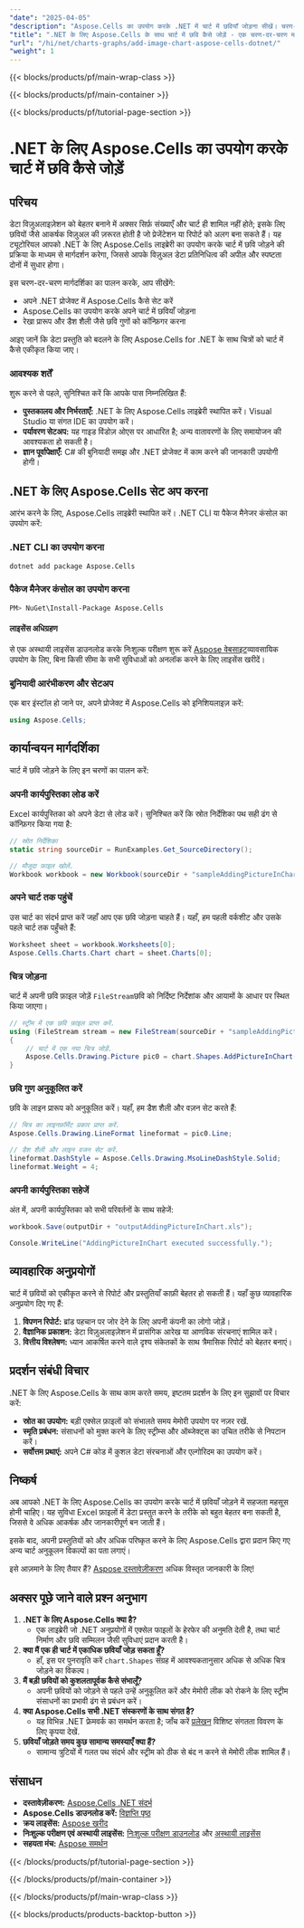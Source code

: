 ```yaml
---
"date": "2025-04-05"
"description": "Aspose.Cells का उपयोग करके .NET में चार्ट में छवियाँ जोड़ना सीखें। चरण-दर-चरण निर्देशों और कोड उदाहरणों के साथ अपने डेटा विज़ुअलाइज़ेशन को बेहतर बनाएँ।"
"title": ".NET के लिए Aspose.Cells के साथ चार्ट में छवि कैसे जोड़ें - एक चरण-दर-चरण मार्गदर्शिका"
"url": "/hi/net/charts-graphs/add-image-chart-aspose-cells-dotnet/"
"weight": 1
---
```


{{< blocks/products/pf/main-wrap-class >}}

{{< blocks/products/pf/main-container >}}

{{< blocks/products/pf/tutorial-page-section >}}


# .NET के लिए Aspose.Cells का उपयोग करके चार्ट में छवि कैसे जोड़ें

## परिचय

डेटा विज़ुअलाइज़ेशन को बेहतर बनाने में अक्सर सिर्फ़ संख्याएँ और चार्ट ही शामिल नहीं होते; इसके लिए छवियों जैसे आकर्षक विज़ुअल की ज़रूरत होती है जो प्रेजेंटेशन या रिपोर्ट को अलग बना सकते हैं। यह ट्यूटोरियल आपको .NET के लिए Aspose.Cells लाइब्रेरी का उपयोग करके चार्ट में छवि जोड़ने की प्रक्रिया के माध्यम से मार्गदर्शन करेगा, जिससे आपके विज़ुअल डेटा प्रतिनिधित्व की अपील और स्पष्टता दोनों में सुधार होगा।

इस चरण-दर-चरण मार्गदर्शिका का पालन करके, आप सीखेंगे:
- अपने .NET प्रोजेक्ट में Aspose.Cells कैसे सेट करें
- Aspose.Cells का उपयोग करके अपने चार्ट में छवियाँ जोड़ना
- रेखा प्रारूप और डैश शैली जैसे छवि गुणों को कॉन्फ़िगर करना

आइए जानें कि डेटा प्रस्तुति को बदलने के लिए Aspose.Cells for .NET के साथ चित्रों को चार्ट में कैसे एकीकृत किया जाए।

### आवश्यक शर्तें

शुरू करने से पहले, सुनिश्चित करें कि आपके पास निम्नलिखित हैं:

- **पुस्तकालय और निर्भरताएँ:** .NET के लिए Aspose.Cells लाइब्रेरी स्थापित करें। Visual Studio या संगत IDE का उपयोग करें।
- **पर्यावरण सेटअप:** यह गाइड विंडोज़ ओएस पर आधारित है; अन्य वातावरणों के लिए समायोजन की आवश्यकता हो सकती है।
- **ज्ञान पूर्वापेक्षाएँ:** C# की बुनियादी समझ और .NET प्रोजेक्ट में काम करने की जानकारी उपयोगी होगी।

## .NET के लिए Aspose.Cells सेट अप करना

आरंभ करने के लिए, Aspose.Cells लाइब्रेरी स्थापित करें। .NET CLI या पैकेज मैनेजर कंसोल का उपयोग करें:

### .NET CLI का उपयोग करना
```bash
dotnet add package Aspose.Cells
```

### पैकेज मैनेजर कंसोल का उपयोग करना
```bash
PM> NuGet\Install-Package Aspose.Cells
```

#### लाइसेंस अधिग्रहण
से एक अस्थायी लाइसेंस डाउनलोड करके निःशुल्क परीक्षण शुरू करें [Aspose वेबसाइट](https://purchase.aspose.com/temporary-license/)व्यावसायिक उपयोग के लिए, बिना किसी सीमा के सभी सुविधाओं को अनलॉक करने के लिए लाइसेंस खरीदें।

### बुनियादी आरंभीकरण और सेटअप

एक बार इंस्टॉल हो जाने पर, अपने प्रोजेक्ट में Aspose.Cells को इनिशियलाइज़ करें:
```csharp
using Aspose.Cells;
```

## कार्यान्वयन मार्गदर्शिका

चार्ट में छवि जोड़ने के लिए इन चरणों का पालन करें:

### अपनी कार्यपुस्तिका लोड करें
Excel कार्यपुस्तिका को अपने डेटा से लोड करें। सुनिश्चित करें कि स्रोत निर्देशिका पथ सही ढंग से कॉन्फ़िगर किया गया है:
```csharp
// स्रोत निर्देशिका
static string sourceDir = RunExamples.Get_SourceDirectory();

// मौजूदा फ़ाइल खोलें.
Workbook workbook = new Workbook(sourceDir + "sampleAddingPictureInChart.xls");
```

### अपने चार्ट तक पहुंचें
उस चार्ट का संदर्भ प्राप्त करें जहाँ आप एक छवि जोड़ना चाहते हैं। यहाँ, हम पहली वर्कशीट और उसके पहले चार्ट तक पहुँचते हैं:
```csharp
Worksheet sheet = workbook.Worksheets[0];
Aspose.Cells.Charts.Chart chart = sheet.Charts[0];
```

### चित्र जोड़ना
चार्ट में अपनी छवि फ़ाइल जोड़ें `FileStream`छवि को निर्दिष्ट निर्देशांक और आयामों के आधार पर स्थित किया जाएगा।
```csharp
// स्ट्रीम में एक छवि फ़ाइल प्राप्त करें.
using (FileStream stream = new FileStream(sourceDir + "sampleAddingPictureInChart.png", FileMode.Open, FileAccess.Read))
{
    // चार्ट में एक नया चित्र जोड़ें.
    Aspose.Cells.Drawing.Picture pic0 = chart.Shapes.AddPictureInChart(50, 50, stream, 200, 200);
}
```

### छवि गुण अनुकूलित करें
छवि के लाइन प्रारूप को अनुकूलित करें। यहाँ, हम डैश शैली और वज़न सेट करते हैं:
```csharp
// चित्र का लाइनफ़ॉर्मेट प्रकार प्राप्त करें.
Aspose.Cells.Drawing.LineFormat lineformat = pic0.Line;

// डैश शैली और लाइन वजन सेट करें.
lineformat.DashStyle = Aspose.Cells.Drawing.MsoLineDashStyle.Solid;
lineformat.Weight = 4;
```

### अपनी कार्यपुस्तिका सहेजें
अंत में, अपनी कार्यपुस्तिका को सभी परिवर्तनों के साथ सहेजें:
```csharp
workbook.Save(outputDir + "outputAddingPictureInChart.xls");

Console.WriteLine("AddingPictureInChart executed successfully.");
```

## व्यावहारिक अनुप्रयोगों

चार्ट में छवियों को एकीकृत करने से रिपोर्ट और प्रस्तुतियाँ काफ़ी बेहतर हो सकती हैं। यहाँ कुछ व्यावहारिक अनुप्रयोग दिए गए हैं:
1. **विपणन रिपोर्ट:** ब्रांड पहचान पर जोर देने के लिए अपनी कंपनी का लोगो जोड़ें।
2. **वैज्ञानिक प्रकाशन:** डेटा विज़ुअलाइज़ेशन में प्रासंगिक आरेख या आणविक संरचनाएं शामिल करें।
3. **वित्तीय विश्लेषण:** ध्यान आकर्षित करने वाले दृश्य संकेतकों के साथ त्रैमासिक रिपोर्ट को बेहतर बनाएं।

## प्रदर्शन संबंधी विचार

.NET के लिए Aspose.Cells के साथ काम करते समय, इष्टतम प्रदर्शन के लिए इन सुझावों पर विचार करें:
- **स्रोत का उपयोग:** बड़ी एक्सेल फ़ाइलों को संभालते समय मेमोरी उपयोग पर नज़र रखें.
- **स्मृति प्रबंधन:** संसाधनों को मुक्त करने के लिए स्ट्रीम्स और ऑब्जेक्ट्स का उचित तरीके से निपटान करें।
- **सर्वोत्तम प्रथाएं:** अपने C# कोड में कुशल डेटा संरचनाओं और एल्गोरिदम का उपयोग करें।

## निष्कर्ष

अब आपको .NET के लिए Aspose.Cells का उपयोग करके चार्ट में छवियाँ जोड़ने में सहजता महसूस होनी चाहिए। यह सुविधा Excel फ़ाइलों में डेटा प्रस्तुत करने के तरीके को बहुत बेहतर बना सकती है, जिससे वे अधिक आकर्षक और जानकारीपूर्ण बन जाती हैं।

इसके बाद, अपनी प्रस्तुतियों को और अधिक परिष्कृत करने के लिए Aspose.Cells द्वारा प्रदान किए गए अन्य चार्ट अनुकूलन विकल्पों का पता लगाएं।

इसे आज़माने के लिए तैयार हैं? [Aspose दस्तावेज़ीकरण](https://reference.aspose.com/cells/net/) अधिक विस्तृत जानकारी के लिए!

## अक्सर पूछे जाने वाले प्रश्न अनुभाग
1. **.NET के लिए Aspose.Cells क्या है?**
   - एक लाइब्रेरी जो .NET अनुप्रयोगों में एक्सेल फाइलों के हेरफेर की अनुमति देती है, तथा चार्ट निर्माण और छवि सम्मिलन जैसी सुविधाएं प्रदान करती है।
2. **क्या मैं एक ही चार्ट में एकाधिक छवियाँ जोड़ सकता हूँ?**
   - हाँ, इस पर पुनरावृति करें `chart.Shapes` संग्रह में आवश्यकतानुसार अधिक से अधिक चित्र जोड़ने का विकल्प।
3. **मैं बड़ी छवियों को कुशलतापूर्वक कैसे संभालूँ?**
   - अपनी छवियों को जोड़ने से पहले उन्हें अनुकूलित करें और मेमोरी लीक को रोकने के लिए स्ट्रीम संसाधनों का प्रभावी ढंग से प्रबंधन करें।
4. **क्या Aspose.Cells सभी .NET संस्करणों के साथ संगत है?**
   - यह विभिन्न .NET फ्रेमवर्क का समर्थन करता है; जाँच करें [प्रलेखन](https://reference.aspose.com/cells/net/) विशिष्ट संगतता विवरण के लिए कृपया देखें.
5. **छवियाँ जोड़ते समय कुछ सामान्य समस्याएँ क्या हैं?**
   - सामान्य त्रुटियों में गलत पथ संदर्भ और स्ट्रीम को ठीक से बंद न करने से मेमोरी लीक शामिल हैं।

## संसाधन
- **दस्तावेज़ीकरण:** [Aspose.Cells .NET संदर्भ](https://reference.aspose.com/cells/net/)
- **Aspose.Cells डाउनलोड करें:** [विज्ञप्ति पृष्ठ](https://releases.aspose.com/cells/net/)
- **क्रय लाइसेंस:** [Aspose खरीद](https://purchase.aspose.com/buy)
- **निःशुल्क परीक्षण एवं अस्थायी लाइसेंस:** [निःशुल्क परीक्षण डाउनलोड](https://releases.aspose.com/cells/net/) और [अस्थायी लाइसेंस](https://purchase.aspose.com/temporary-license/)
- **सहयता मंच:** [Aspose समर्थन](https://forum.aspose.com/c/cells/9)


{{< /blocks/products/pf/tutorial-page-section >}}

{{< /blocks/products/pf/main-container >}}

{{< /blocks/products/pf/main-wrap-class >}}

{{< blocks/products/products-backtop-button >}}